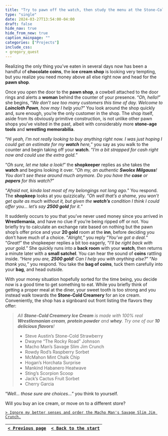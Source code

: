 ```yaml
---
title: "Try to pawn off the watch, then study the menu at the Stone-Cold Creamery in exhastive detail."
type: "single"
date: 2024-03-27T13:54:00-04:00
draft: false
hide_nav: true
hide_from_new: true
caption_mainpage: ""
categories: ["Projects"]
include_css:
- gregory_quest
---
```


Realizing the only thing you’ve eaten in several days now has been a handful of **chocolate coins**, the **ice cream shop** is looking very tempting, but you realize you need money above all else right now and head for the **pawn shop**.

Once you open the door to the **pawn shop**, a cowbell attached to the door rings and alerts a **woman** behind the counter of your presence. “*Oh, hello!*” she begins, “*We don’t see too many customers this time of day. Welcome to **Loincloth Pawn**, how may I help you?*” You look around the shop quickly and, sure enough, you’re the only customer in the shop. The shop itself, aside from its obviously primitive construction, is not unlike other pawn shops you’ve visited in the past, albeit with considerably more **stone-age tools** and **wrestling memorabilia**.

“*Hi yeah, I’m not really looking to buy anything right now. I was just hoping I could get an estimate for my **watch** here,*” you say as you walk to the counter and begin taking off your **watch**. “*I’m a bit strapped for cash right now and could use the extra gold.*”

“*Oh sure, let me take a look!*” the **shopkeeper** replies as she takes the **watch** and begins looking it over. “*Oh my, an authentic **Swolex Milgauss**! You don’t see these around much anymore. Do you have the **case** or **papers** for this watch?*”

“*Afraid not, kinda lost most of my belongings not long ago.*” You respond. The **shopkeep** looks at you quizzically. “*Oh well that’s a shame, you won’t get quite as much without it, but given the **watch’s** condition I think I could offer you… let’s say **2500 gold** for it.*”

It suddenly occurs to you that you’ve never used money since you arrived in **Wrestlemania**, and have no clue if you’re being ripped off or not. You briefly try to calculate an exchange rate based on nothing but the pawn shop’s offer price and your **20 gold** room at the **inn**, before deciding you don’t have much of a choice. “*Alright,*” you reply “*You’ve got a deal.*”
“*Great!*” the shopkeeper replies a bit too eagerly, “*I’ll be right back with your gold.*” She quickly runs into a **back room** with your **watch**, then returns a minute later with a **small satchel**. You can hear the sound of **coins** rattling inside. “*Here you are, **2500 gold**! Can I help you with anything else?*” “*No thank you,*” you respond. You take the **bag of coins**, tuck them carefully into your **bag**, and head outside.

With your money situation hopefully sorted for the time being, you decide now is a good time to get something to eat. While you briefly think of getting a proper meal at the diner, your sweet tooth is too strong and you instead walk towards the **Stone-Cold Creamery** for an ice cream. Conveniently, the shop has a signboard out front listing the flavors they offer:

> *All **Stone-Cold Creamery Ice Cream** is made with 100% real **Wrestlemanian cream**, **protein powder** and **whey**. Try one of our **10 delicious flavors**!*
> 
> - Steve Austin’s Stone-Cold Strawberry
> - Dwayne “The Rocky Road” Johnson
> - Macho Man’s Savage Slim Jim Crunch
> - Rowdy Rod’s Raspberry Sorbet
> - McMahon Mint Chalk Chip
> - Hogan’s Horchata Surprise
> - Mankind Habanero Heatwave
> - Sting’s Scorpion Scoop
> - Jack’s Cactus Fruit Sorbet
> - Cherry Garcia

“*Well… those sure are choices…*” you think to yourself.

Will you buy an ice cream, or move on to a different store? 

[``> Ignore my better senses and order the Macho Man's Savage Slim Jim Crunch.``](../81)

|[``< Previous page``](../79)|[``< Back to the start``](../)|
|---|---|